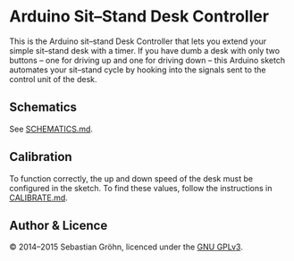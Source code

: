 # Arduino Sit–Stand Desk Controller

This is the Arduino sit–stand Desk Controller that lets you extend your simple sit–stand desk with a timer.
If you have dumb a desk with only two buttons – one for driving up and one for driving down – this Arduino sketch automates your sit–stand cycle by hooking into the signals sent to the control unit of the desk.


## Schematics

See [SCHEMATICS.md](SCHEMATICS.md).


## Calibration

To function correctly, the up and down speed of the desk must be configured in the sketch. To find these values, follow the instructions in [CALIBRATE.md](CALIBRATE.md).


## Author & Licence

© 2014–2015 Sebastian Gröhn, licenced under the [GNU GPLv3](LICENCE.txt).
